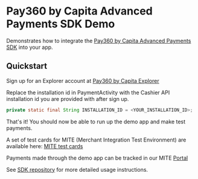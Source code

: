 # Pay360 by Capita Advanced Payments SDK Demo

Demonstrates how to integrate the [Pay360 by Capita Advanced Payments SDK](https://github.com/paypoint/mobilesdk-android) into your app.

## Quickstart

Sign up for an Explorer account at [Pay360 by Capita Explorer](https://developer.paypoint.com/payments/explore/#/register)

Replace the installation id in PaymentActivity with the Cashier API installation id you are provided with after sign up.

```java
private static final String INSTALLATION_ID = <YOUR_INSTALLATION_ID>;
```

That's it! You should now be able to run up the demo app and make test payments.

A set of test cards for MITE (Merchant Integration Test Environment) are available here: [MITE test cards](https://developer.paypoint.com/payments/docs/#getting_started/test_cards)

Payments made through the demo app can be tracked in our MITE [Portal](https://portal.mite.paypoint.net:3443/portal-client/#/en_gb/log_in)

See [SDK repository](https://github.com/paypoint/mobilesdk-android) for more detailed usage instructions.

